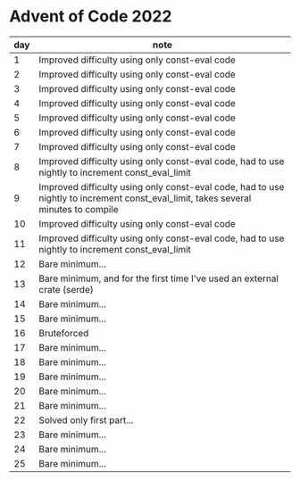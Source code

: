 # Advent of Code 2022

| day | note |
| --- | --- |
| 1 | Improved difficulty using only const-eval code |
| 2 | Improved difficulty using only const-eval code |
| 3 | Improved difficulty using only const-eval code |
| 4 | Improved difficulty using only const-eval code |
| 5 | Improved difficulty using only const-eval code |
| 6 | Improved difficulty using only const-eval code |
| 7 | Improved difficulty using only const-eval code |
| 8 | Improved difficulty using only const-eval code, had to use nightly to increment const_eval_limit |
| 9 | Improved difficulty using only const-eval code, had to use nightly to increment const_eval_limit, takes several minutes to compile |
| 10 | Improved difficulty using only const-eval code |
| 11 | Improved difficulty using only const-eval code, had to use nightly to increment const_eval_limit |
| 12 | Bare minimum... |
| 13 | Bare minimum, and for the first time I've used an external crate (serde) |
| 14 | Bare minimum... |
| 15 | Bare minimum... |
| 16 | Bruteforced |
| 17 | Bare minimum... |
| 18 | Bare minimum... |
| 19 | Bare minimum... |
| 20 | Bare minimum... |
| 21 | Bare minimum... |
| 22 | Solved only first part... |
| 23 | Bare minimum... |
| 24 | Bare minimum... |
| 25 | Bare minimum... |

